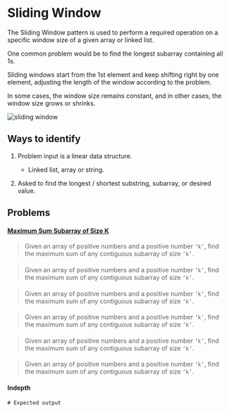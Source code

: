 # Sliding Window

The Sliding Window pattern is used to perform a required operation on a specific window size of a given array or linked list.

One common problem would be to find the longest subarray containing all 1s.
 
Sliding windows start from the 1st element and keep shifting right by one element, adjusting the length of the window according to the problem. 

In some cases, the window size remains constant, and in other cases, the window size grows or shrinks.


![sliding window](../../assets/sliding_window.png)


## Ways to identify

1. Problem input is a linear data structure.
    - Linked list, array or string.

2. Asked to find the longest / shortest substring, subarray, or desired value.

## Problems

#### [Maximum Sum Subarray of Size K](./02.%20Maximum%20Sum%20Subarray%20of%20Size%20K.py) 

> Given an array of positive numbers and a positive number `‘k’`, find the maximum sum of any contiguous subarray of size `‘k’`.


#### [](link)

> Given an array of positive numbers and a positive number `‘k’`, find the maximum sum of any contiguous subarray of size `‘k’`.

#### [](link)
> Given an array of positive numbers and a positive number `‘k’`, find the maximum sum of any contiguous subarray of size `‘k’`.



#### [](link)

> Given an array of positive numbers and a positive number `‘k’`, find the maximum sum of any contiguous subarray of size `‘k’`.
#### [](link)
> Given an array of positive numbers and a positive number `‘k’`, find the maximum sum of any contiguous subarray of size `‘k’`.
#### [](link)
> Given an array of positive numbers and a positive number `‘k’`, find the maximum sum of any contiguous subarray of size `‘k’`.






#### Indepth 





```
# Expected output
```

